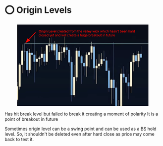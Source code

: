 # ⭕ Origin Levels

<figure><img src="../../.gitbook/assets/image (6) (1).png" alt=""><figcaption></figcaption></figure>

Has hit break level but failed to break it creating a moment of polarity It is a point of breakout in future

Sometimes origin level can be a swing point and can be used as a BS hold level. So, it shouldn't be deleted even after hard close as price may come back to test it.
